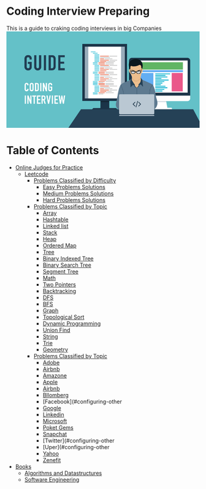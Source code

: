 # Coding Interview Preparing
This is a guide to craking coding interviews in big Companies
![img](img.jpg)

Table of Contents
=================

   * [Online Judges for Practice](#important-information)
      * [Leetcode](#prerequisites)
         * [Problems Classified by Difficulty](#other-emails)
            * [Easy Problems Solutions](#other-emails)
            * [Medium Problems Solutions](#configuring-other-emails)
            * [Hard Problems Solutions](#configuring-other-emails)
         * [Problems Classified by Topic](#other-emails)
            * [Array](#other-emails)
            * [Hashtable](#configuring-other-emails)
            * [Linked list](#configuring-other-emails)
            * [Stack](#configuring-other-emails)
            * [Heap](#configuring-other-emails)
            * [Ordered Map](#configuring-other-emails)
            * [Tree](#configuring-other-emails)
            * [Binary Indexed Tree](#configuring-other-emails)
            * [Binary Search Tree](#configuring-other-emails)
            * [Segment Tree](#configuring-other-emails)
            * [Math](#other-emails)
            * [Two Pointers](#configuring-other-emails)
            * [Backtracking](#configuring-other-emails)
            * [DFS](#configuring-other-emails)
            * [BFS](#configuring-other-emails)
            * [Graph](#configuring-other-emails)
            * [Topological Sort](#configuring-other-emails)
            * [Dynamic Programming](#configuring-other-emails)
            * [Union Find](#configuring-other-emails)
            * [String](#configuring-other-emails)
            * [Trie](#configuring-other-emails)
            * [Geometry](#configuring-other-emails)
         * [Problems Classified by Topic](#other-emails)
            * [Adobe](#other-emails)
            * [Airbnb](#other-emails)
            * [Amazone](#other-emails)
            * [Apple](#configuring-other-emails)
            * [Airbnb](#configuring-other-emails)
            * [Bllomberg](#configuring-other-emails)
            * [Facebook](#configuring-other
            * [Google](#other-emails)
            * [Linkedin](#configuring-other-emails)
            * [Microsoft](#configuring-other-emails)
            * [Poket Gems](#configuring-other-emails)
            * [Snapchat](#configuring-other-emails)
            * [Twitter](#configuring-other
            * [Uper](#configuring-other
            * [Yahoo](#configuring-other-emails)
            * [Zenefit](#configuring-other-emails)
   * [Books](#setting-it-up)
      * [Algorithms and Datastructures](#email)
      * [Software Engineering](#configuring-the-source-email)
